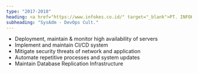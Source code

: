 ```yaml
---
type: "2017-2018"
heading: <a href="https://www.infokes.co.id/" target="_blank">PT. INFOKES</a>
subheading: "SysAdm - DevOps Cult."
---
```

- Deployment, maintain & monitor high availability of servers
- Implement and maintain CI/CD system 
- Mitigate security threats of network and application
- Automate repetitive processes and system updates 
- Maintain Database Replication Infrastructure
